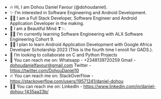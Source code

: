 - 🔥 Hi, I am Dohou Daniel Favour (@dohoudaniel).
- ✨ I’m interested in Software Engineering and Android Development.
- 👨‍💻 I am a Full Stack Developer, Software Engineer and Android Application Developer in the making.
- 🤍 I am a Beautiful Mind ❣✨.
- 👨‍💻 I’m currently learning Software Engineering with ALX Software Engineering Cohort 9.
- 👨‍💻 I plan to learn Android Application Development with Google Africa Developer Scholarship 2023 (This is the fourth time I enroll for GADS.).
- 🌹 I’m looking to collaborate on C and Python Projects
- 🌹 You can reach me on: Whatsapp - +2348139720259   Gmail - dohoudanielfavour@gmail.com   Twitter - https://twitter.com/DohouDaniel10   
- 🔥 You can reach me on: StackOverFlow - https://stackoverflow.com/users/19571241/daniel-dohou
- 👨‍💻 You can reach me on: LinkedIn - https://www.linkedin.com/in/daniel-dohou-1435aa23b/
<!---
dohoudaniel/dohoudaniel is a ✨ special ✨ repository because its `README.md` (this file) appears on your GitHub profile.
You can click the Preview link to take a look at your changes.
--->
